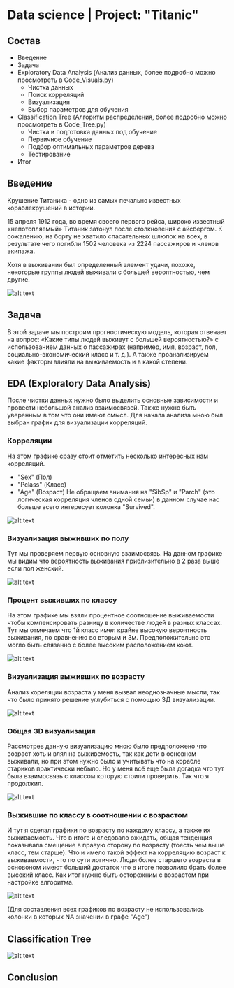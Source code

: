 # Data science | Project: "Titanic"

## Состав

- Введение
- Задача
- Exploratory Data Analysis (Анализ данных, более подробно можно просмотреть в Code_Visuals.py)
  - Чистка данных 
  - Поиск корреляций
  - Визуализация
  - Выбор параметров для обучения
- Classification Tree (Алгоритм распределения, более подробно можно просмотреть в Code_Tree.py)
  - Чистка и подготовка данных под обучение
  - Первичное обучение
  - Подбор оптимальных параметров дерева
  - Тестирование
- Итог

## Введение

Крушение Титаника - одно из самых печально известных кораблекрушений в истории.

15 апреля 1912 года, во время своего первого рейса, широко известный «непотопляемый» Титаник затонул после столкновения с айсбергом. К сожалению, на борту не хватило спасательных шлюпок на всех, в результате чего погибли 1502 человека из 2224 пассажиров и членов экипажа.

Хотя в выживании был определенный элемент удачи, похоже, некоторые группы людей выживали с большей вероятностью, чем другие.

![alt text](https://github.com/Aettio/DS_Project_Titanic/blob/main/Images/Titanic_picture.jpg)

## Задача

В этой задаче мы  построим прогностическую модель, которая отвечает на вопрос: «Какие типы людей выживут с большей вероятностью?» с использованием данных о пассажирах (например, имя, возраст, пол, социально-экономический класс и т. д.). А также проанализируем какие факторы влияли на выживаемость и в какой степени.

## EDA (Exploratory Data Analysis)

После чистки данных нужно было выделить основные зависимости и провести небольшой анализ взаимосвязей. Также нужно быть уверенным в том что они имеют смысл. Для начала анализа мною был выбран график для визуализации корреляций.

### Корреляции

На этом графике сразу стоит отметить несколько интересных нам корреляций.
- "Sex" (Пол)
- "Pclass" (Класс) 
- "Age" (Возраст)
Не обращаем внимания на "SibSp" и "Parch" (это логическая корреляция членов одной семьи) в данном случае нас больше всего интересует колонка "Survived".

![alt text](https://github.com/Aettio/DS_Project_Titanic/blob/main/Images/Корреляции.png)


### Визуализация выживших по полу

Тут мы проверяем первую основную взаимосвязь. На данном графике мы видим что вероятность выживания приблизительно в 2 раза выше если пол женский.

![alt text](https://github.com/Aettio/DS_Project_Titanic/blob/main/Images/Выжившие_по_полу.png)


### Процент выживших по классу

На этом графике мы взяли процентное соотношение выживаемости чтобы компенсировать разницу в количестве людей в разных классах. Тут мы отмечаем что 1й класс имел крайне высокую вероятность выживания, по сравнению во вторым и 3м. Предположительно это могло быть связанно с более высоким расположением коют.

![alt text](https://github.com/Aettio/DS_Project_Titanic/blob/main/Images/Выживших_по_классу.png)


### Визуализация выживших по возрасту 

Анализ кореляции возраста у меня вызвал неоднозначные мысли, так что было принято решение углубиться с помощью 3Д визуализации.

![alt text](https://github.com/Aettio/DS_Project_Titanic/blob/main/Images/Выжившие_по_возрасту.png)


### Общая 3D визуализация

Рассмотрев данную визуализацию мною было предположено что возраст хоть и влял на выживемость, так как дети в основном выживали, но при этом нужно было и учитывать что на корабле стариков практически небыло. Но у меня всё еще была догадка что тут была взаимосвязь с классом которую стоили проверить. Так что я продолжил.

![alt text](https://github.com/Aettio/DS_Project_Titanic/blob/main/Images/Visual_3D.png)

### Выжившие по классу в соотношении с возрастом

И тут я сделал графики по возрасту по каждому классу, а также их выживаемость. Что в итоге и следовало ожидать, общая тенденция показывала смещение в правую сторону по возрасту (тоесть чем выше класс, тем старше). Что и имело такой эффект на корреляцию  возраст к выживаемости, что по сути логично. Люди более старшего возраста в основоном имеют больший достаток что в итоге позволило брать более высокий класс. Как итог нужно быть осторожним с возрастом при настройке алгоритма. 

![alt text](https://github.com/Aettio/DS_Project_Titanic/blob/main/Images/Выжившие_по_классу_в_соотношении_с_возрастом.png)

(Для составления всех графиков по возрасту не использовались колонки в которых NA значении в графе "Age")

## Classification Tree


![alt text](https://github.com/Aettio/DS_Project_Titanic/blob/main/Images/Classification_Tree.jpg)


## Conclusion

